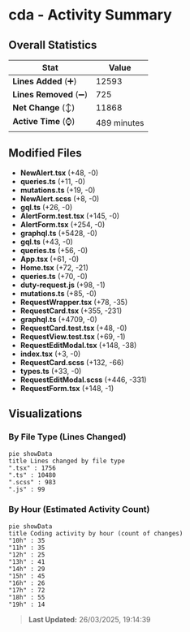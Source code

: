 # cda - Activity Summary 

## Overall Statistics

| Stat                   | Value                                                             |
| ---------------------- | ----------------------------------------------------------------- |
| **Lines Added** (➕)   | 12593                                          |
| **Lines Removed** (➖) | 725                                        |
| **Net Change** (↕)    | 11868                |
| **Active Time** (⌚)   | 489 minutes |


## Modified Files
- **NewAlert.tsx** (+48, -0)
- **queries.ts** (+11, -0)
- **mutations.ts** (+19, -0)
- **NewAlert.scss** (+8, -0)
- **gql.ts** (+26, -0)
- **AlertForm.test.tsx** (+145, -0)
- **AlertForm.tsx** (+254, -0)
- **graphql.ts** (+5428, -0)
- **gql.ts** (+43, -0)
- **queries.ts** (+56, -0)
- **App.tsx** (+61, -0)
- **Home.tsx** (+72, -21)
- **queries.ts** (+70, -0)
- **duty-request.js** (+98, -1)
- **mutations.ts** (+85, -0)
- **RequestWrapper.tsx** (+78, -35)
- **RequestCard.tsx** (+355, -231)
- **graphql.ts** (+4709, -0)
- **RequestCard.test.tsx** (+48, -0)
- **RequestView.test.tsx** (+69, -1)
- **RequestEditModal.tsx** (+148, -38)
- **index.tsx** (+3, -0)
- **RequestCard.scss** (+132, -66)
- **types.ts** (+33, -0)
- **RequestEditModal.scss** (+446, -331)
- **RequestForm.tsx** (+148, -1)

## Visualizations

### By File Type (Lines Changed)

```mermaid
pie showData
title Lines changed by file type
".tsx" : 1756
".ts" : 10480
".scss" : 983
".js" : 99
```

### By Hour (Estimated Activity Count)

```mermaid
pie showData
title Coding activity by hour (count of changes)
"10h" : 35
"11h" : 35
"12h" : 25
"13h" : 41
"14h" : 29
"15h" : 45
"16h" : 26
"17h" : 72
"18h" : 55
"19h" : 14
```


> **Last Updated:** 26/03/2025, 19:14:39